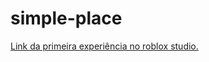 # simple-place

[Link da primeira experiência no roblox studio.](https://www.roblox.com/games/15483638523/Simple-place)


